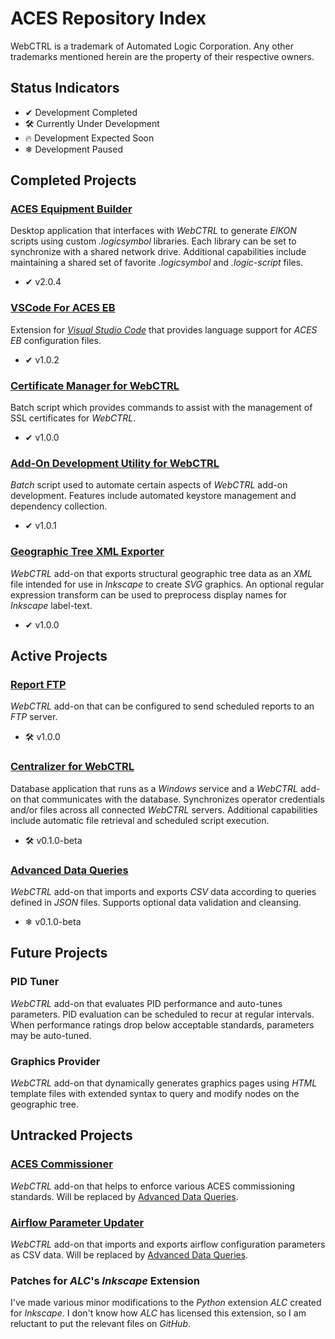 # ACES Repository Index

WebCTRL is a trademark of Automated Logic Corporation.  Any other trademarks mentioned herein are the property of their respective owners.

## Status Indicators

- ✔ Development Completed
- 🛠 Currently Under Development
- 🔥 Development Expected Soon
- ❄ Development Paused

## Completed Projects

### [ACES Equipment Builder](https://github.com/automatic-controls/aces-equipment-builder)
Desktop application that interfaces with *WebCTRL* to generate *EIKON* scripts using custom *.logicsymbol* libraries. Each library can be set to synchronize with a shared network drive. Additional capabilities include maintaining a shared set of favorite *.logicsymbol* and *.logic-script* files.

- ✔ v2.0.4

### [VSCode For ACES EB](https://github.com/automatic-controls/vscode-aces-equipment-builder)
Extension for [*Visual Studio Code*](https://code.visualstudio.com/) that provides language support for *ACES EB* configuration files.

- ✔ v1.0.2

### [Certificate Manager for WebCTRL](https://github.com/automatic-controls/cert-manager-for-webctrl)
Batch script which provides commands to assist with the management of SSL certificates for *WebCTRL*.

- ✔ v1.0.0

### [Add-On Development Utility for WebCTRL](https://github.com/automatic-controls/addon-dev-script)
*Batch* script used to automate certain aspects of *WebCTRL* add-on development. Features include automated keystore management and dependency collection.

- ✔ v1.0.1

### [Geographic Tree XML Exporter](https://github.com/automatic-controls/geo-xml-export-addon)
*WebCTRL* add-on that exports structural geographic tree data as an *XML* file intended for use in *Inkscape* to create *SVG* graphics. An optional regular expression transform can be used to preprocess display names for *Inkscape* label-text.

- ✔ v1.0.0

## Active Projects

### [Report FTP](https://github.com/automatic-controls/report-ftp-addon)
*WebCTRL* add-on that can be configured to send scheduled reports to an *FTP* server.

- 🛠 v1.0.0

### [Centralizer for WebCTRL](https://github.com/automatic-controls/centralizer-for-webctrl)
Database application that runs as a *Windows* service and a *WebCTRL* add-on that communicates with the database. Synchronizes operator credentials and/or files across all connected *WebCTRL* servers. Additional capabilities include automatic file retrieval and scheduled script execution.

- 🛠 v0.1.0-beta

### [Advanced Data Queries](https://github.com/automatic-controls/data-query-addon)
*WebCTRL* add-on that imports and exports *CSV* data according to queries defined in *JSON* files. Supports optional data validation and cleansing.

- ❄ v0.1.0-beta

## Future Projects

### PID Tuner
*WebCTRL* add-on that evaluates PID performance and auto-tunes parameters. PID evaluation can be scheduled to recur at regular intervals. When performance ratings drop below acceptable standards, parameters may be auto-tuned.

### Graphics Provider
*WebCTRL* add-on that dynamically generates graphics pages using *HTML* template files with extended syntax to query and modify nodes on the geographic tree.

## Untracked Projects

### [ACES Commissioner](untracked-projects/aces-commissioner)
*WebCTRL* add-on that helps to enforce various ACES commissioning standards. Will be replaced by [Advanced Data Queries](#advanced-data-queries).

### [Airflow Parameter Updater](untracked-projects/airflow-parameter-updater)
*WebCTRL* add-on that imports and exports airflow configuration parameters as CSV data. Will be replaced by [Advanced Data Queries](#advanced-data-queries).

### Patches for *ALC*'s *Inkscape* Extension
I've made various minor modifications to the *Python* extension *ALC* created for *Inkscape*. I don't know how *ALC* has licensed this extension, so I am reluctant to put the relevant files on *GitHub*.
